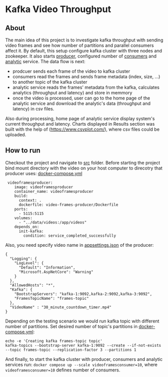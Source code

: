 # Kafka Video Throughput
## About
The main idea of this project is to investigate kafka throughput with sending video frames and see how number of partitions and parallel consumers affect it. By default, this setup configure kafka cluster with three nodes and zookeeper. It also starts [producer](src/video-frames-producer), configured number of [consumers](src/video-frames-consumer) and [analytic](src/video-frames-analytic) service. The data flow is next: 
 - prodcuer sends each frame of the video to kafka cluster 
 - consumers read the frames and sends frame metadata (index, size, ...) to another topic of the kafka cluster 
 - analytic service reads the frames' metadata from the kafka, calculates analytics (throughput and latency) and store in memmory
 - once the video is processed, user can go to the home page of the analytic service and download the analytic's data (throughput and latency) in csv files.

Also during processing, home page of analytic service display system's current throughput and latency. Charts displayed in Results section was built with the help of (https://www.csvplot.com/), where csv files could be uploaded. 

## How to run
Checkout the project and navigate to [src](src) folder. Before starting the project bind mount directory with the video on your host computer to direcotry that producer uses: [docker-compose.yml](src/docker-compose.yml) 
```
 videoframesproducer:
    image: videoframesproducer
    container_name: videoframesproducer
    build:
      context: .
      dockerfile: video-frames-producer/Dockerfile
    ports:
      - 5115:5115
    volumes:
      - "../data/videos:/app/videos"
    depends_on:
      init-kafka: 
        condition: service_completed_successfully
```
Also, you need specify video name in [appsettings.json](src/video-frames-producer/appsettings.json) of the producer:
```
{
  "Logging": {
    "LogLevel": {
      "Default": "Information",
      "Microsoft.AspNetCore": "Warning"
    }
  },
  "AllowedHosts": "*",
  "Kafka": {
    "BootstrapServers": "kafka-1:9092,kafka-2:9092,kafka-3:9092",
    "FramesTopicName": "frames-topic"
  },
  "VideoName" : "30_minute_countdown_timer.mp4"
}
```
Depending on the testing scenario we would run kafka topic with different number of partitions. Set desired number of topic's partitions in [docker-compose.yml](src/docker-compose.yml):
```
echo -e 'Creating kafka frames-topic topic'
kafka-topics --bootstrap-server kafka-1:9092 --create --if-not-exists --topic frames-topic --replication-factor 3 --partitions 1
```
And finally, to start the kafka cluster with producer, consumers and analytic services run: ```docker compose up --scale videoframesconsumer=10```, where ```videoframesconsumer=10``` defines number of consumers.  
